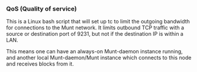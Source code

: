 ### QoS (Quality of service) ###

This is a Linux bash script that will set up tc to limit the outgoing bandwidth for connections to the Munt network. It limits outbound TCP traffic with a source or destination port of 9231, but not if the destination IP is within a LAN.

This means one can have an always-on Munt-daemon instance running, and another local Munt-daemon/Munt instance which connects to this node and receives blocks from it.
